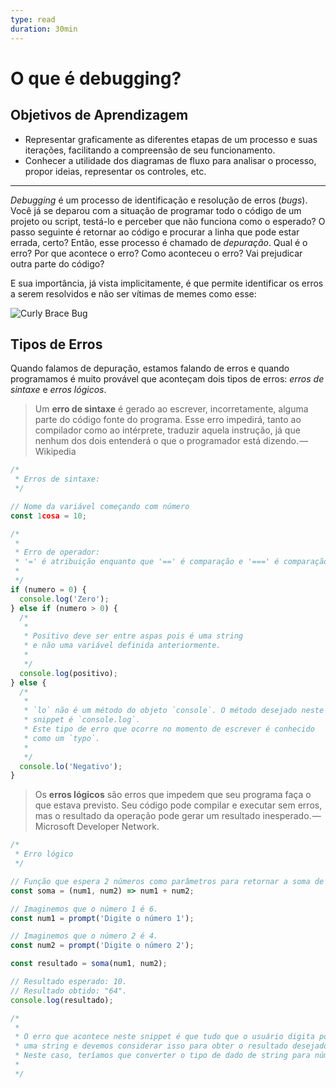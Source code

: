 ```yaml
---
type: read
duration: 30min
---
```


# O que é debugging?

## Objetivos de Aprendizagem

- Representar graficamente as diferentes etapas de um processo e suas iterações,
  facilitando a compreensão de seu funcionamento.
- Conhecer a utilidade dos diagramas de fluxo para analisar o processo, propor
  ideias, representar os controles, etc.

***

_Debugging_ é um processo de identificação e resolução de erros (_bugs_). Você
já se deparou com a situação de programar todo o código de um projeto ou script,
testá-lo e perceber que não funciona como o esperado? O passo seguinte é
retornar ao código e procurar a linha que pode estar errada, certo? Então, esse
processo é chamado de _depuração_. Qual é o erro? Por que acontece o erro? Como
aconteceu o erro? Vai prejudicar outra parte do código?

E sua importância, já vista implicitamente, é que permite identificar os erros a
serem resolvidos e não ser vítimas de memes como esse:

![Curly Brace
Bug](https://cdn-images-1.medium.com/max/800/1*S6iw5QmBC2v_NbUzbrhwMw.jpeg)

## Tipos de Erros

Quando falamos de depuração, estamos falando de erros e quando programamos é
muito provável que aconteçam dois tipos de erros: _erros de sintaxe_ e _erros
lógicos_.

> Um **erro de sintaxe** é gerado ao escrever, incorretamente, alguma parte do
> código fonte do programa. Esse erro impedirá, tanto ao compilador como ao
> intérprete, traduzir aquela instrução, já que nenhum dos dois entenderá o que
> o programador está dizendo. — Wikipedia

```javascript
/*
 * Erros de sintaxe:
 */

// Nome da variável começando com número
const 1cosa = 10;

/*
 *
 * Erro de operador:
 * '=' é atribuição enquanto que '==' é comparação e '===' é comparação estrita.
 *
 */
if (numero = 0) {
  console.log('Zero');
} else if (numero > 0) {
  /*
   *
   * Positivo deve ser entre aspas pois é uma string
   * e não uma variável definida anteriormente.
   *
   */
  console.log(positivo);
} else {
  /*
   *
   * `lo` não é um método do objeto `console`. O método desejado neste
   * snippet é `console.log`.
   * Este tipo de erro que ocorre no momento de escrever é conhecido
   * como um `typo`.
   *
   */
  console.lo('Negativo');
}
```

> Os **erros lógicos** são erros que impedem que seu programa faça o que estava
> previsto. Seu código pode compilar e executar sem erros, mas o resultado da
> operação pode gerar um resultado inesperado. — Microsoft Developer Network.

```javascript
/*
 * Erro lógico
 */

// Função que espera 2 números como parâmetros para retornar a soma de ambos.
const soma = (num1, num2) => num1 + num2;

// Imaginemos que o número 1 é 6.
const num1 = prompt('Digite o número 1');

// Imaginemos que o número 2 é 4.
const num2 = prompt('Digite o número 2');

const resultado = soma(num1, num2);

// Resultado esperado: 10.
// Resultado obtido: "64".
console.log(resultado);

/*
 *
 * O erro que acontece neste snippet é que tudo que o usuário digita por um prompt é
 * uma string e devemos considerar isso para obter o resultado desejado.
 * Neste caso, teríamos que converter o tipo de dado de string para número.
 *
 */
```
